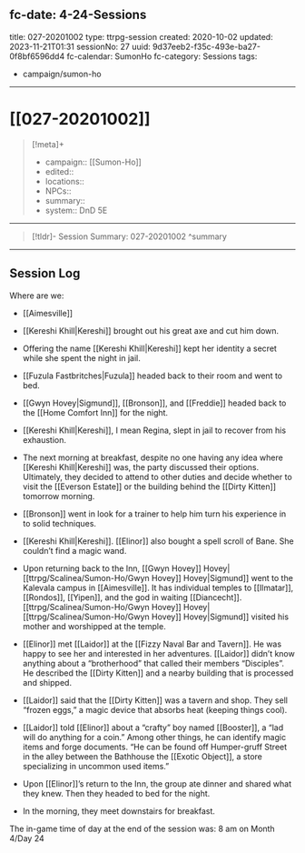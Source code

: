 fc-date: 4-24-Sessions
---
title: 027-20201002
type: ttrpg-session
created: 2020-10-02
updated: 2023-11-21T01:31
sessionNo: 27
uuid: 9d37eeb2-f35c-493e-ba27-0f8bf6596dd4
fc-calendar: SumonHo
fc-category: Sessions
tags:
  - campaign/sumon-ho
---

# [[027-20201002]]

> [!meta]+
>
> - campaign:: [[Sumon-Ho]]
> - edited::
> - locations::
> - NPCs::
> - summary::
> - system:: DnD 5E

---

> [!tldr]- Session Summary: 027-20201002
>  ^summary

---

## Session Log

Where are we:
- [[Aimesville]]

- [[Kereshi Khill|Kereshi]] brought out his great axe and cut him down.
- Offering the name [[Kereshi Khill|Kereshi]] kept her identity a secret while she spent the night in jail.
- [[Fuzula Fastbritches|Fuzula]] headed back to their room and went to bed.
- [[Gwyn Hovey|Sigmund]], [[Bronson]], and [[Freddie]] headed back to the [[Home Comfort Inn]] for the night.
- [[Kereshi Khill|Kereshi]], I mean Regina, slept in jail to recover from his exhaustion.  
- The next morning at breakfast, despite no one having any idea where [[Kereshi Khill|Kereshi]] was, the party discussed their options. Ultimately, they decided to attend to other duties and decide whether to visit the [[Everson Estate]] or the building behind the [[Dirty Kitten]] tomorrow morning.
- [[Bronson]] went in look for a trainer to help him turn his experience in to solid techniques.
- [[Kereshi Khill|Kereshi]]. [[Elinor]] also bought a spell scroll of Bane. She couldn’t find a magic wand.
- Upon returning back to the Inn, [[Gwyn Hovey]] Hovey|[[ttrpg/Scalinea/Sumon-Ho/Gwyn Hovey]] Hovey|Sigmund]] went to the Kalevala campus in [[Aimesville]]. It has individual temples to [[Ilmatar]], [[Rondos]], [[Yipen]], and the god in waiting [[Diancecht]]. [[ttrpg/Scalinea/Sumon-Ho/Gwyn Hovey]] Hovey|[[ttrpg/Scalinea/Sumon-Ho/Gwyn Hovey]] Hovey|Sigmund]] visited his mother and worshipped at the temple.
- [[Elinor]] met [[Laidor]] at the [[Fizzy Naval Bar and Tavern]]. He was happy to see her and interested in her adventures. [[Laidor]] didn’t know anything about a “brotherhood” that called their members “Disciples”. He described the [[Dirty Kitten]] and a nearby building that is processed and shipped.
- [[Laidor]] said that the [[Dirty Kitten]] was a tavern and shop. They sell “frozen eggs,” a magic device that absorbs heat (keeping things cool).
- [[Laidor]] told [[Elinor]] about a “crafty” boy named [[Booster]], a “lad will do anything for a coin.” Among other things, he can identify magic items and forge documents. “He can be found off Humper-gruff Street in the alley between the Bathhouse the [[Exotic Object]], a store specializing in uncommon used items.” 
- Upon [[Elinor]]’s return to the Inn, the group ate dinner and shared what they knew. Then they headed to bed for the night.
- In the morning, they meet downstairs for breakfast.  

The in-game time of day at the end of the session was: 8 am on Month 4/Day 24
